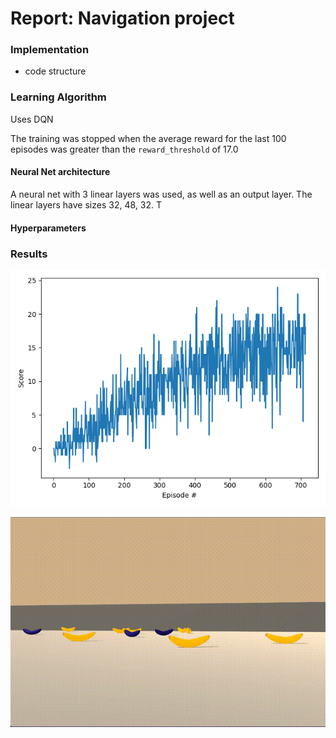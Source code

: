 # Report: Navigation project

### Implementation
- code structure


### Learning Algorithm
Uses DQN

The training was stopped when the average reward for the last 100 episodes was 
greater than the `reward_threshold` of 17.0

#### Neural Net architecture
A neural net with 3 linear layers was used, as well as an output layer. 
The linear layers have sizes 32, 48, 32. T 

#### Hyperparameters


### Results
![reward by episode](img/reward.png "Reward")

![performance](img/banana_navigation.gif "Agent performance")